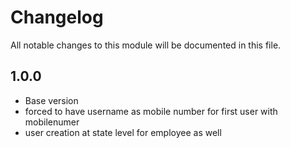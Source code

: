 # Changelog
All notable changes to this module will be documented in this file.

## 1.0.0

- Base version
- forced to have username as mobile number for first user with mobilenumer
- user creation at state level for employee as well
